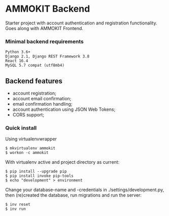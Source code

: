 AMMOKIT Backend
===

Starter project with account authentication and registration functionality.
Goes along with AMMOKIT Frontend.

### Minimal backend requirements
```
Python 3.6+
Django 2.1, Django REST Framework 3.8
React 16.4
MySQL 5.7 compat (utf8mb4)
```

## Backend features
- account registration;
- account email confirmation;
- email confirmation handling;
- account authentication using JSON Web Tokens;
- CORS support;

### Quick install

Using virtualenvwrapper
```
$ mkvirtualenv ammokit
$ workon -c ammokit
```
With virtualenv active and project directory as current:
```
$ pip install --upgrade pip
$ pip install invoke pip-tools
$ echo "development" > environment
```
Change your database-name and -credentials in ./settings/development.py, then (re)created the database, run migrations and run the server:
```
$ inv reset
$ inv run
```

